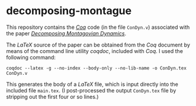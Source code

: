 # decomposing-montague

This repository contains the [*Coq*](https://coq.inria.fr/) code (in the file `ConDyn.v`) associated with the paper [_Decomposing Montagovian Dynamics_](http://home.uchicago.edu/~gkobele/files/Kobele16DecomposingMontague.pdf).

The *LaTeX* source of the paper can be obtained from the *Coq* document by means of the command line utility *coqdoc*, included with *Coq*.  I used the following command:

`coqdoc --latex -g --no-index --body-only --no-lib-name -o ConDyn.tex ConDyn.v`

This generates the body of a *LaTeX* file, which is input directly into the included file `main.tex`.  (I post-processed the output `ConDyn.tex` file by stripping out the first four or so lines.)
